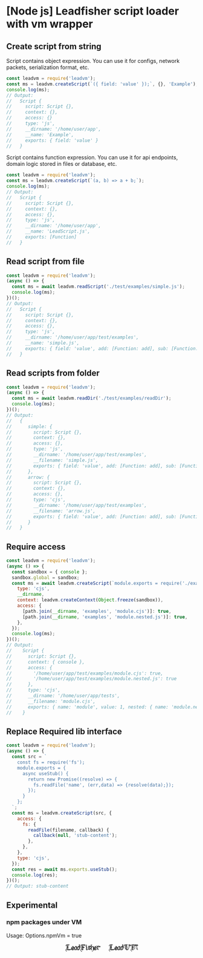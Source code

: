 # [Node js] Leadfisher script loader with vm wrapper

## Create script from string

Script contains object expression. You can use it for configs, network packets,
serialization format, etc.

```js
const leadvm = require('leadvm');
const ms = leadvm.createScript(`({ field: 'value' });`, {}, 'Example');
console.log(ms);
// Output:
//   Script {
//     script: Script {},
//     context: {},
//     access: {}
//     type: 'js',
//     __dirname: '/home/user/app',
//     __name: 'Example',
//     exports: { field: 'value' }
//   }
```

Script contains function expression. You can use it for api endpoints, domain
logic stored in files or database, etc.

```js
const leadvm = require('leadvm');
const ms = leadvm.createScript(`(a, b) => a + b;`);
console.log(ms);
// Output:
//   Script {
//     script: Script {},
//     context: {},
//     access: {},
//     type: 'js',
//     __dirname: '/home/user/app',
//     __name: 'LeadScript.js',
//     exports: [Function]
//   }
```

## Read script from file

```js
const leadvm = require('leadvm');
(async () => {
  const ms = await leadvm.readScript('./test/examples/simple.js');
  console.log(ms);
})();
// Output:
//   Script {
//     script: Script {},
//     context: {},
//     access: {},
//     type: 'js',
//     __dirname: '/home/user/app/test/examples',
//     __name: 'simple.js',
//     exports: { field: 'value', add: [Function: add], sub: [Function: sub] }
//   }
```

## Read scripts from folder

```js
const leadvm = require('leadvm');
(async () => {
  const ms = await leadvm.readDir('./test/examples/readDir');
  console.log(ms);
})();
// Output:
//   {
//      simple: {
//        script: Script {},
//        context: {},
//        access: {},
//        type: 'js',
//        __dirname: '/home/user/app/test/examples',
//        __filename: 'simple.js',
//        exports: { field: 'value', add: [Function: add], sub: [Function: sub] }
//      },
//      arrow: {
//        script: Script {},
//        context: {},
//        access: {},
//        type: 'cjs',
//        __dirname: '/home/user/app/test/examples',
//        __filename: 'arrow.js',
//        exports: { field: 'value', add: [Function: add], sub: [Function: sub] }
//      }
//   }
```

## Require access

```js
const leadvm = require('leadvm');
(async () => {
  const sandbox = { console };
  sandbox.global = sandbox;
  const ms = await leadvm.createScript(`module.exports = require('./examples/module.cjs');`, {
    type: 'cjs',
    __dirname,
    context: leadvm.createContext(Object.freeze(sandbox)),
    access: {
      [path.join(__dirname, 'examples', 'module.cjs')]: true,
      [path.join(__dirname, 'examples', 'module.nested.js')]: true,
    },
  });
  console.log(ms);
})();
// Output:
//    Script {
//      script: Script {},
//      context: { console },
//      access: {
//        '/home/user/app/test/examples/module.cjs': true,
//        '/home/user/app/test/examples/module.nested.js': true
//      },
//      type: 'cjs',
//      __dirname: '/home/user/app/tests',
//      __filename: 'module.cjs',
//      exports: { name: 'module', value: 1, nested: { name: 'module.nested', value: 2 } }
//    }
```

## Replace Required lib interface

```js
const leadvm = require('leadvm');
(async () => {
  const src = `
    const fs = require('fs');
    module.exports = {
      async useStub() {
        return new Promise((resolve) => {
          fs.readFile('name', (err,data) => {resolve(data);});
        });
      }
    };
  `;
  const ms = leadvm.createScript(src, {
    access: {
      fs: {
        readFile(filename, callback) {
          callback(null, 'stub-content');
        },
      },
    },
    type: 'cjs',
  });
  const res = await ms.exports.useStub();
  console.log(res);
})();
// Output: stub-content
```

## Experimental

### npm packages under VM

Usage: Options.npmVm = true

<div style="display:inline-flex; gap: 20px; justify-content: center; width:100%;">
  <pre style="zoom:0.1;background:transparent !important;">
        █████ █                              ██        █████ ██                      █
    ██████  █                                ██    ██████  ████ █  █              ██
    ██   █  █                                 ██   ██   █  █  ███  ███             ██
  █    █  █                                  ██  █    █  █    █    █              ██
      █  █                                   ██      █  █                  ████   ██                ███  ████
      ██ ██             ███      ████     ███ ██     ██ ██        ███      █ ████ ███  ███     ███    ████ ████ █
      ██ ██            █ ███    █ ███  █ █████████   ██ ██         ███    ██  ████ ██ █ ███   █ ███    ██   ████
      ██ ██           █   ███  █   ████ ██   ████    ██ ██████      ██   ████      ███   ███ █   ███   ██
      ██ ██          ██    █████    ██  ██    ██     ██ █████       ██     ███     ██     ████    ███  ██
      ██ ██          ████████ ██    ██  ██    ██     ██ ██          ██       ███   ██     ██████████   ██
      █  ██          ███████  ██    ██  ██    ██     █  ██          ██         ███ ██     █████████    ██
        █           ██       ██    ██  ██    ██        █           ██    ████  ██ ██     ████         ██
    ████           █████    ███    ██  ██    ██    █████           ██   █ ████ █  ██     ██████    █  ███
    █  █████████████  ███████  █████ ██  █████     █  █████         ███ █   ████   ██     ██ ███████    ███
  █     █████████     █████    ███   ██  ███     █    ███           ███            ██    ██  █████
  █                                              █                                       █
    █                                              █                                     █
    ██                                             █                                   █
                                                    ██                                █
  </pre>
  <pre style="zoom:0.1;background:transparent !important;">
        █████ █                              ██        █████ █      ██       █████   ██    ██
    ██████  █                                ██    ██████  █    █████    ██████  █████ █████
    ██   █  █                                 ██   ██   █  █       █████ ██   █  █  █████ █████
  █    █  █                                  ██  █    █  ██       █ ██ █    █  █   █ ██  █ ██
      █  █                                   ██      █  ███      █   █     █  █    █     █
      ██ ██             ███      ████     ███ ██     ██   ██      █        ██ ██    █     █
      ██ ██            █ ███    █ ███  █ █████████   ██   ██      █        ██ ██    █     █
      ██ ██           █   ███  █   ████ ██   ████    ██   ██     █         ██ ██    █     █
      ██ ██          ██    █████    ██  ██    ██     ██   ██     █         ██ ██    █     █
      ██ ██          ████████ ██    ██  ██    ██     ██   ██     █         ██ ██    █     ██
      █  ██          ███████  ██    ██  ██    ██      ██  ██    █          █  ██    █     ██
        █           ██       ██    ██  ██    ██       ██ █     █             █     █      ██
    ████           █████    ███    ██  ██    ██        ███     █         ████      █      ██
    █  █████████████  ███████  █████ ██  █████           ███████         █  █████           ██
  █     █████████     █████    ███   ██  ███              ███          █     ██
  █                                                                    █
    █                                                                    █
    ██                                                                   ██

  </pre>
</div>
